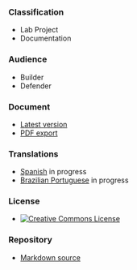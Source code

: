 ### Classification

* <i class="fas fa-flask fa-2x" style="color:#f7b73c"></i> Lab Project
* <i class="fas fa-file-alt fa-2x" style="color:#233e81;"></i> Documentation

### Audience

* <i class="fas fa-toolbox fa-2x" style="color:#233e81;"></i> Builder
* <i class="fas fa-shield-alt fa-2x" style="color:#233e81;"></i> Defender

### Document

* [Latest version][release]
* [PDF export][pdf]

### Translations

* [Spanish][es] in progress
* [Brazilian Portuguese][pt-br] in progress

### License

* [![Creative Commons License][license-image]](https://creativecommons.org/licenses/by-sa/4.0/ "CC BY-SA 4.0")

### Repository

* [Markdown source][repo]

[es]: https://devguide.owasp.org/es/
[pdf]: https://github.com/OWASP/DevGuide/releases
[pt-br]: https://devguide.owasp.org/pt-br/
[release]: https://devguide.owasp.org/
[repo]: https://github.com/OWASP/DevGuide
[license-image]: https://licensebuttons.net/l/by-sa/4.0/88x31.png
